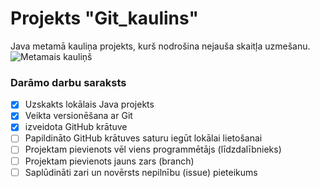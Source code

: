 # Projekts "Git_kaulins"
Java metamā kauliņa projekts, kurš nodrošina nejauša skaitļa uzmešanu.
![Metamais kauliņš](https://atlas-content-cdn.pixelsquid.com/stock-images/dice-B5mdRR0-600.jpg)

### **Darāmo darbu saraksts**

- [x] Uzskakts lokālais Java projekts
- [x] Veikta versionēšana ar Git
- [x] izveidota GitHub krātuve
- [ ] Papildināto GitHub krātuves saturu iegūt lokālai lietošanai
- [ ] Projektam pievienots vēl viens programmētājs (līdzdalībnieks)
- [ ] Projektam pievienots jauns zars (branch)
- [ ] Saplūdināti zari un novērsts nepilnību (issue) pieteikums 
